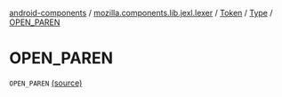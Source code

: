 [android-components](../../../index.md) / [mozilla.components.lib.jexl.lexer](../../index.md) / [Token](../index.md) / [Type](index.md) / [OPEN_PAREN](./-o-p-e-n_-p-a-r-e-n.md)

# OPEN_PAREN

`OPEN_PAREN` [(source)](https://github.com/mozilla-mobile/android-components/blob/master/components/lib/jexl/src/main/java/mozilla/components/lib/jexl/lexer/Token.kt#L26)